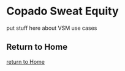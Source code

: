 # Copado Sweat Equity

put stuff here about VSM use cases


## Return to Home
[return to Home](../../index.md)
